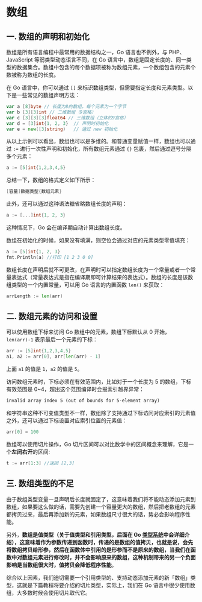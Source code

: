 # 数组

## 一. 数组的声明和初始化

数组是所有语言编程中最常用的数据结构之一，Go 语言也不例外，与 PHP、JavaScript 等弱类型动态语言不同，在 Go 语言中，数组是固定长度的、同一类型的数据集合。数组中包含的每个数据项被称为数组元素，一个数组包含的元素个数被称为数组的长度。

在 Go 语言中，你可以通过 `[]` 来标识数组类型，但需要指定长度和元素类型。以下是一些常见的数组声明方法：

```go
var a [8]byte // 长度为8的数组，每个元素为一个字节
var b [3][3]int // 二维数组（9宫格）
var c [3][3][3]float64 // 三维数组（立体的9宫格）
var d = [3]int{1, 2, 3}  // 声明时初始化
var e = new([3]string)   // 通过 new 初始化
```

从以上示例可以看出，数组也可以是多维的。和普通变量赋值一样，数组也可以通过 `:=` 进行一次性声明和初始化，所有数组元素通过 `{}` 包裹，然后通过逗号分隔多个元素：

```go
a := [5]int{1,2,3,4,5}
```

总结一下，数组的格式定义如下所示：

```go
[容量]数据类型{数组元素}
```

此外，还可以通过这种语法糖省略数组长度的声明：

```go
a := [...]int{1, 2, 3}
```

这种情况下，Go 会在编译期自动计算出数组长度。

数组在初始化的时候，如果没有填满，则空位会通过对应的元素类型零值填充：

```go
a := [5]int{1, 2, 3}
fmt.Println(a) //打印 [1 2 3 0 0]
```

数组长度在声明后就不可更改，在声明时可以指定数组长度为一个常量或者一个常量表达式（常量表达式是指在编译期即可计算结果的表达式）。数组的长度是该数组类型的一个内置常量，可以用 Go 语言的内置函数 `len()` 来获取：

```go
arrLength := len(arr)
```

## 二. 数组元素的访问和设置

可以使用数组下标来访问 Go 数组中的元素，数组下标默认从 0 开始，`len(arr)-1` 表示最后一个元素的下标：

```go
arr := [5]int{1,2,3,4,5}
a1, a2 := arr[0], arr[len(arr) - 1]
```

上面 `a1` 的值是 `1`，`a2` 的值是 `5`。

访问数组元素时，下标必须在有效范围内，比如对于一个长度为 5 的数组，下标有效范围是 0~4，超出这个范围编译时会报索引越界异常：

```txt
invalid array index 5 (out of bounds for 5-element array)
```

和字符串这种不可变值类型不一样，数组除了支持通过下标访问对应索引的元素值之外，还可以通过下标设置对应索引位置的元素值：

```go
arr[0] = 100
```

数组可以使用切片操作，Go 切片区间可以对比数学中的区间概念来理解，它是一个**左闭右开**的区间:

```go
t := arr[1:3] //返回 [2,3]
```

## 三. 数组类型的不足

由于数组类型变量一旦声明后长度就固定了，这意味着我们将不能动态添加元素到数组，如果要这么做的话，需要先创建一个容量更大的数组，然后把老数组的元素都拷贝过来，最后再添加新的元素，如果数组尺寸很大的话，势必会影响程序性能。

另外，**数组是值类型（关于值类型和引用类型，后面在 Go [类型系统](https://geekr.dev/posts/go-type-system)中会详细介绍），这意味着作为参数传递到函数时，传递的是数组的值拷贝，也就是说，会先将数组拷贝给形参，然后在函数体中引用的是形参而不是原来的数组，当我们在函数中对数组元素进行修改时，并不会影响原来的数组，这种机制带来的另一个负面影响是当数组很大时，值拷贝会降低程序性能**。

综合以上因素，我们迫切需要一个引用类型的、支持动态添加元素的新「数组」类型，这就是下篇教程将要介绍的切片类型，实际上，我们在 Go 语言中很少使用数组，大多数时候会使用切片取代它。